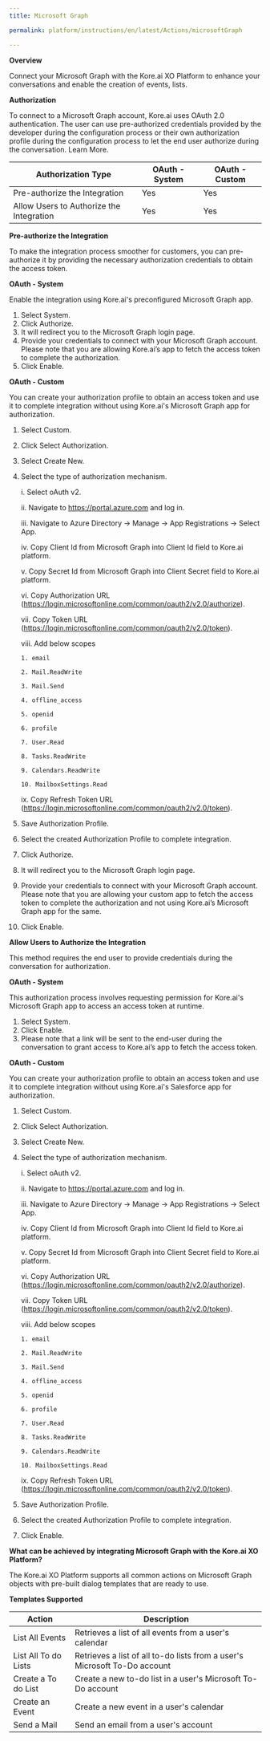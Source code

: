 ```yaml
---
title: Microsoft Graph

permalink: platform/instructions/en/latest/Actions/microsoftGraph

---
```


<base target="_blank">
<container>

**Overview**

Connect your Microsoft Graph with the Kore.ai XO Platform to enhance your conversations and enable the creation of events, lists.


</container>

<container>

**Authorization**
 
To connect to a Microsoft Graph account, Kore.ai uses OAuth 2.0 authentication. The user can use pre-authorized credentials provided by the developer during the configuration process or their own authorization profile during the configuration process to let the end user authorize during the conversation. Learn More.
 
 |Authorization Type                      | OAuth - System | OAuth - Custom |
 |----------------------------------------|----------------|----------------|
 |Pre-authorize the Integration           |       Yes      |       Yes      |
 |Allow Users to Authorize the Integration|       Yes      |       Yes      |


**Pre-authorize the Integration**
 
 To make the integration process smoother for customers, you can pre-authorize it by providing the necessary authorization credentials to obtain the access token.

**OAuth - System**
 
 Enable the integration using Kore.ai's preconfigured Microsoft Graph app. 
 
1. Select System.
2. Click Authorize.
3. It will redirect you to the Microsoft Graph login page.
4. Provide your credentials to connect with your Microsoft Graph account.
   Please note that you are allowing Kore.ai’s app to fetch the access token to complete the authorization.
5. Click Enable.
 
 
**OAuth - Custom**
 
 You can create your authorization profile to obtain an access token and use it to complete integration without using Kore.ai's Microsoft Graph app for      authorization.
 
1. Select Custom.
2. Click Select Authorization.
3. Select Create New.
4. Select the type of authorization mechanism. 
 
    i.   Select oAuth v2.
 
    ii.  Navigate to https://portal.azure.com and log in. 
 
    iii. Navigate to Azure Directory → Manage → App Registrations  → Select App. 
 
    iv.  Copy Client Id from Microsoft Graph into Client Id field to Kore.ai platform.
 
     v.  Copy Secret Id from Microsoft Graph into Client Secret field to Kore.ai platform.
 
    vi.  Copy Authorization URL (https://login.microsoftonline.com/common/oauth2/v2.0/authorize).
 
   vii.  Copy Token URL (https://login.microsoftonline.com/common/oauth2/v2.0/token).
 
   viii.  Add below scopes
 
       1. email

       2. Mail.ReadWrite 

       3. Mail.Send

       4. offline_access

       5. openid

       6. profile

       7. User.Read

       8. Tasks.ReadWrite 

       9. Calendars.ReadWrite

       10. MailboxSettings.Read
  
     ix.  Copy Refresh Token URL (https://login.microsoftonline.com/common/oauth2/v2.0/token).
 
5. Save Authorization Profile.
6. Select the created Authorization Profile to complete integration.
7. Click Authorize.
8. It will redirect you to the Microsoft Graph login page.
9. Provide your credentials to connect with your Microsoft Graph account. 
   Please note that you are allowing your custom app to fetch the access token to complete the authorization and not using Kore.ai’s Microsoft Graph app for the        same.
10. Click Enable.
 
 
**Allow Users to Authorize the Integration**
 
This method requires the end user to provide credentials during the conversation for authorization.
 
**OAuth - System**
 
 This authorization process involves requesting permission for Kore.ai's Microsoft Graph app to access an access token at runtime.
 
1. Select System.
2. Click Enable.
3. Please note that a link will be sent to the end-user during the conversation to grant access to Kore.ai’s app to fetch the access token.
 
 **OAuth - Custom**
 
You can create your authorization profile to obtain an access token and use it to complete integration without using Kore.ai's Salesforce app for authorization.
 
1. Select Custom.
2. Click Select Authorization.
3. Select Create New.
4. Select the type of authorization mechanism. 
 
    i.   Select oAuth v2.
 
    ii.  Navigate to https://portal.azure.com and log in. 
 
    iii. Navigate to Azure Directory → Manage → App Registrations  → Select App. 
 
    iv.  Copy Client Id from Microsoft Graph into Client Id field to Kore.ai platform.
 
     v.  Copy Secret Id from Microsoft Graph into Client Secret field to Kore.ai platform.
 
    vi.  Copy Authorization URL (https://login.microsoftonline.com/common/oauth2/v2.0/authorize).
 
   vii.  Copy Token URL (https://login.microsoftonline.com/common/oauth2/v2.0/token).
 
   viii.  Add below scopes
 
       1. email

       2. Mail.ReadWrite 

       3. Mail.Send

       4. offline_access

       5. openid

       6. profile

       7. User.Read

       8. Tasks.ReadWrite 

       9. Calendars.ReadWrite

       10. MailboxSettings.Read
  
     ix.  Copy Refresh Token URL (https://login.microsoftonline.com/common/oauth2/v2.0/token).
 
5. Save Authorization Profile.
6. Select the created Authorization Profile to complete integration.
6. Click Enable.
 
</container>

<container>

**What can be achieved by integrating Microsoft Graph with the Kore.ai XO Platform?**
 
The Kore.ai XO Platform supports all common actions on Microsoft Graph objects with pre-built dialog templates that are ready to use.
 
**Templates Supported**

| Action           | Description            |
|------------------|------------------------|
|List All Events   |Retrieves a list of all events from a user's calendar|
|List All To do Lists |Retrieves a list of all to-do lists from a user's Microsoft To-Do account|
|Create a To do List  |Create a new to-do list in a user's Microsoft To-Do account|
|Create an Event     |Create a new event in a user's calendar|
|Send a Mail       |Send an email from a user's account|

</container>
